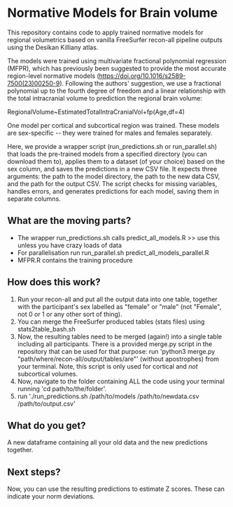 # Normative Models for Brain volume

This repository contains code to apply trained normative models for regional volumetrics based on vanilla FreeSurfer recon-all pipeline outputs using the Desikan Killiany atlas.

The models were trained using multivariate fractional polynomial regression (MFPR), which has previously been suggested to provide the most accurate region-level normative models (https://doi.org/10.1016/s2589-7500(23)00250-9). Following the authors' suggestion, we use a fractional polynomial up to the fourth degree of freedom and a linear relationship with the total intracranial volume to prediction the regional brain volume:

RegionalVolume~EstimatedTotalIntraCranialVol+fp(Age,df=4)

One model per cortical and subcortical region was trained. These models are sex-specific -- they were trained for males and females separately.

Here, we provide a wrapper script (run_predictions.sh or run_parallel.sh) that loads the pre-trained models from a specified directory (you can download them to), applies them to a dataset (of your choice) based on the sex column, and saves the predictions in a new CSV file. It expects three arguments: the path to the model directory, the path to the new data CSV, and the path for the output CSV. The script checks for missing variables, handles errors, and generates predictions for each model, saving them in separate columns.

## What are the moving parts?
- The wrapper run_predictions.sh calls predict_all_models.R >> use this unless you have crazy loads of data
- For parallelisation run run_parallel.sh predict_all_models_parallel.R
- MFPR.R contains the training procedure

## How does this work?
1. Run your recon-all and put all the output data into one table, together with the participant's sex labelled as "female" or "male" (not "Female", not 0 or 1 or any other sort of thing).
2. You can merge the FreeSurfer produced tables (stats files) using stats2table_bash.sh
3. Now, the resulting tables need to be merged (again!) into a single table including all participants. There is a provided merge.py script in the repository that can be used for that purpose: run 'python3 merge.py "path/where/recon-all/output/tables/are"' (without apostrophes) from your terminal. Note, this script is only used for cortical and _not_ subcortical volumes.
6. Now, navigate to the folder containing ALL the code using your terminal running 'cd path/to/the/folder'.
7. run './run_predictions.sh /path/to/models /path/to/newdata.csv /path/to/output.csv'

## What do you get?
A new dataframe containing all your old data and the new predictions together.

## Next steps?
Now, you can use the resulting predictions to estimate Z scores. These can indicate your norm deviations.

